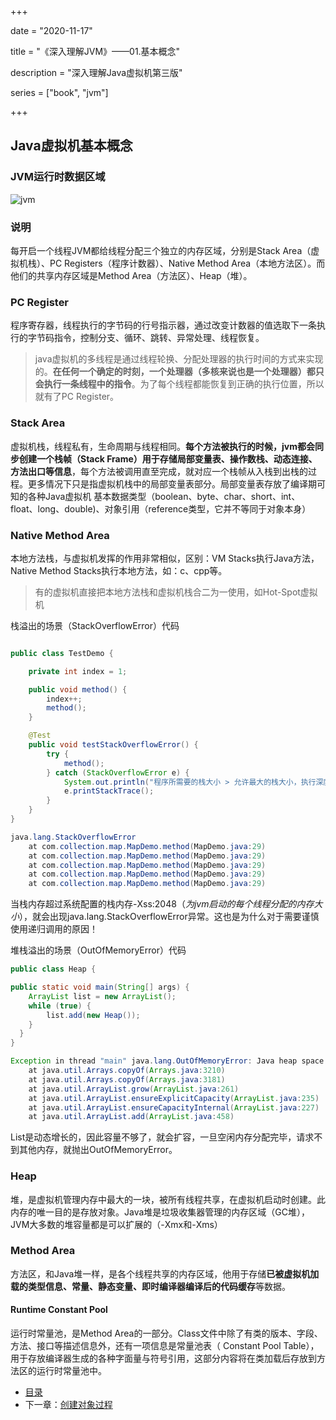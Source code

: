 +++

date = "2020-11-17"

title = "《深入理解JVM》——01.基本概念"

description = "深入理解Java虚拟机第三版"

series = ["book", "jvm"]

+++

## Java虚拟机基本概念

### JVM运行时数据区域

![jvm](https://gopher-cn.icu/images/jvm/JVM-Memory.png)

### 说明

每开启一个线程JVM都给线程分配三个独立的内存区域，分别是Stack Area（虚拟机栈）、PC Registers（程序计数器）、Native Method Area（本地方法区）。而他们的共享内存区域是Method Area（方法区）、Heap（堆）。



### PC Register

程序寄存器，线程执行的字节码的行号指示器，通过改变计数器的值选取下一条执行的字节码指令，控制分支、循环、跳转、异常处理、线程恢复。

> java虚拟机的多线程是通过线程轮换、分配处理器的执行时间的方式来实现的。**在任何一个确定的时刻，一个处理器（多核来说也是一个处理器）都只会执行一条线程中的指令**。为了每个线程都能恢复到正确的执行位置，所以就有了PC Register。

### Stack Area

虚拟机栈，线程私有，生命周期与线程相同。**每个方法被执行的时候，jvm都会同步创建一个栈帧（Stack Frame）用于存储局部变量表、操作数栈、动态连接、方法出口等信息**，每个方法被调用直至完成，就对应一个栈帧从入栈到出栈的过程。更多情况下只是指虚拟机栈中的局部变量表部分。局部变量表存放了编译期可知的各种Java虚拟机 基本数据类型（boolean、byte、char、short、int、float、long、double)、对象引用（reference类型，它并不等同于对象本身）

### Native Method Area

本地方法栈，与虚拟机发挥的作用非常相似，区别：VM Stacks执行Java方法，Native Method Stacks执行本地方法，如：c、cpp等。

> 有的虚拟机直接把本地方法栈和虚拟机栈合二为一使用，如Hot-Spot虚拟机



栈溢出的场景（StackOverflowError）代码

```java

public class TestDemo {

    private int index = 1;

    public void method() {
        index++;
        method();
    }

    @Test
    public void testStackOverflowError() {
        try {
            method();
        } catch (StackOverflowError e) {
            System.out.println("程序所需要的栈大小 > 允许最大的栈大小，执行深度: " + index);
            e.printStackTrace();
        }
    }
}

java.lang.StackOverflowError
	at com.collection.map.MapDemo.method(MapDemo.java:29)
	at com.collection.map.MapDemo.method(MapDemo.java:29)
	at com.collection.map.MapDemo.method(MapDemo.java:29)
	at com.collection.map.MapDemo.method(MapDemo.java:29)
	at com.collection.map.MapDemo.method(MapDemo.java:29)

```
当栈内存超过系统配置的栈内存-Xss:2048（*为jvm启动的每个线程分配的内存大小*），就会出现java.lang.StackOverflowError异常。这也是为什么对于需要谨慎使用递归调用的原因！



堆栈溢出的场景（OutOfMemoryError）代码

```java
public class Heap {

public static void main(String[] args) {
    ArrayList list = new ArrayList();
    while (true) {
        list.add(new Heap());
    }
  }
}

Exception in thread "main" java.lang.OutOfMemoryError: Java heap space
	at java.util.Arrays.copyOf(Arrays.java:3210)
	at java.util.Arrays.copyOf(Arrays.java:3181)
	at java.util.ArrayList.grow(ArrayList.java:261)
	at java.util.ArrayList.ensureExplicitCapacity(ArrayList.java:235)
	at java.util.ArrayList.ensureCapacityInternal(ArrayList.java:227)
	at java.util.ArrayList.add(ArrayList.java:458)

```
List是动态增长的，因此容量不够了，就会扩容，一旦空闲内存分配完毕，请求不到其他内存，就抛出OutOfMemoryError。



### Heap

堆，是虚拟机管理内存中最大的一块，被所有线程共享，在虚拟机启动时创建。此内存的唯一目的是存放对象。Java堆是垃圾收集器管理的内存区域（GC堆），JVM大多数的堆容量都是可以扩展的（-Xmx和-Xms）



### Method Area

方法区，和Java堆一样，是各个线程共享的内存区域，他用于存储**已被虚拟机加载的类型信息、常量、静态变量、即时编译器编译后的代码缓存**等数据。

#### Runtime Constant Pool

运行时常量池，是Method Area的一部分。Class文件中除了有类的版本、字段、方法、接口等描述信息外，还有一项信息是常量池表（ Constant Pool Table），用于存放编译器生成的各种字面量与符号引用，这部分内容将在类加载后存放到方法区的运行时常量池中。

- [目录](directory.md)
- 下一章：[创建对象过程](../jvm-new-object-flow)















































